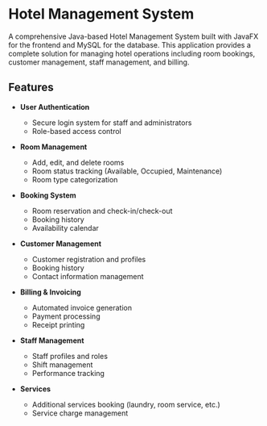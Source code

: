 # Hotel Management System

A comprehensive Java-based Hotel Management System built with JavaFX for the frontend and MySQL for the database. 
This application provides a complete solution for managing hotel operations including room bookings, customer management, staff management, and billing.

## Features

- **User Authentication**
  - Secure login system for staff and administrators
  - Role-based access control

- **Room Management**
  - Add, edit, and delete rooms
  - Room status tracking (Available, Occupied, Maintenance)
  - Room type categorization

- **Booking System**
  - Room reservation and check-in/check-out
  - Booking history
  - Availability calendar

- **Customer Management**
  - Customer registration and profiles
  - Booking history
  - Contact information management

- **Billing & Invoicing**
  - Automated invoice generation
  - Payment processing
  - Receipt printing

- **Staff Management**
  - Staff profiles and roles
  - Shift management
  - Performance tracking

- **Services**
  - Additional services booking (laundry, room service, etc.)
  - Service charge management
